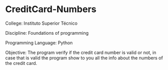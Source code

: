 # CreditCard-Numbers

College: Instituto Superior Técnico

Discipline: Foundations of programming

Programming Language: Python

Objective: The program verify if the credit card number is valid or not, in case that is valid the program show to you all the info about the numbers of the credit card.
